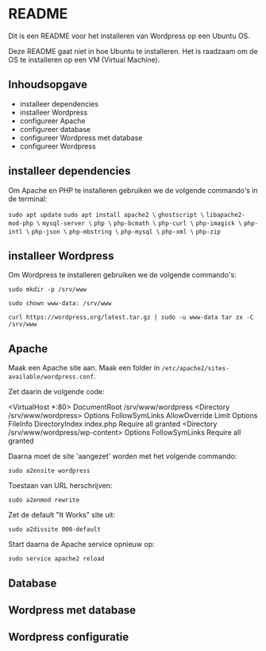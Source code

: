 # README #

Dit is een README voor het installeren van Wordpress op een Ubuntu OS.

Deze README gaat niet in hoe Ubuntu te installeren. Het is raadzaam om de OS te installeren op een VM (Virtual Machine).

## Inhoudsopgave ##

* installeer dependencies
* installeer Wordpress
* configureer Apache
* configureer database
* configureer Wordpress met database
* configureer Wordpress

## installeer dependencies ##

Om Apache en PHP te installeren gebruiken we de volgende commando's in de terminal:

`sudo apt update`
`sudo apt install apache2 \`
                 `ghostscript \`
                 `libapache2-mod-php \`
                 `mysql-server \`
                 `php \`
                 `php-bcmath \`
                 `php-curl \`
                 `php-imagick \`
                 `php-intl \`
                 `php-json \`
                 `php-mbstring \`
                 `php-mysql \`
                 `php-xml \`
                 `php-zip`

 ## installeer Wordpress ##

 Om Wordpress te installeren gebruiken we de volgende commando's:

`sudo mkdir -p /srv/www`

`sudo chown www-data: /srv/www`

`curl https://wordpress.org/latest.tar.gz | sudo -u www-data tar zx -C /srv/www`

## Apache ##

Maak een Apache site aan. Maak een folder in 
`/etc/apache2/sites-available/wordpress.conf`.

Zet daarin de volgende code:

<VirtualHost *:80>
    DocumentRoot /srv/www/wordpress
    <Directory /srv/www/wordpress>
        Options FollowSymLinks
        AllowOverride Limit Options FileInfo
        DirectoryIndex index.php
        Require all granted
    </Directory>
    <Directory /srv/www/wordpress/wp-content>
        Options FollowSymLinks
        Require all granted
    </Directory>
</VirtualHost>

Daarna moet de site 'aangezet' worden met het volgende commando:

`sudo a2ensite wordpress`

Toestaan van URL herschrijven:

`sudo a2enmod rewrite`

Zet de default "It Works" site uit:

`sudo a2dissite 000-default`

Start daarna de Apache service opnieuw op:

`sudo service apache2 reload`
## Database ##

## Wordpress met database ##

## Wordpress configuratie ##

